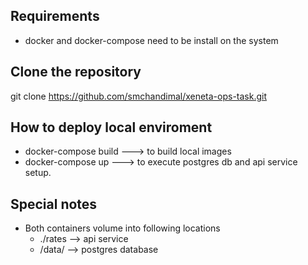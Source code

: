 ## Requirements

* docker and docker-compose need to be install on the system


## Clone the repository

git clone https://github.com/smchandimal/xeneta-ops-task.git


## How to deploy local enviroment 

* docker-compose build ---> to build local images 
* docker-compose up    ---> to execute postgres db and api service setup.


## Special notes 

* Both containers volume into following locations 
   - ./rates  --> api service 
   - /data/   --> postgres database

